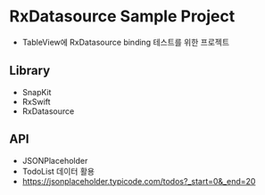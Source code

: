 # RxDatasource Sample Project
- TableView에 RxDatasource binding 테스트를 위한 프로젝트

## Library
- SnapKit
- RxSwift
- RxDatasource

## API
- JSONPlaceholder
- TodoList 데이터 활용
- https://jsonplaceholder.typicode.com/todos?_start=0&_end=20

